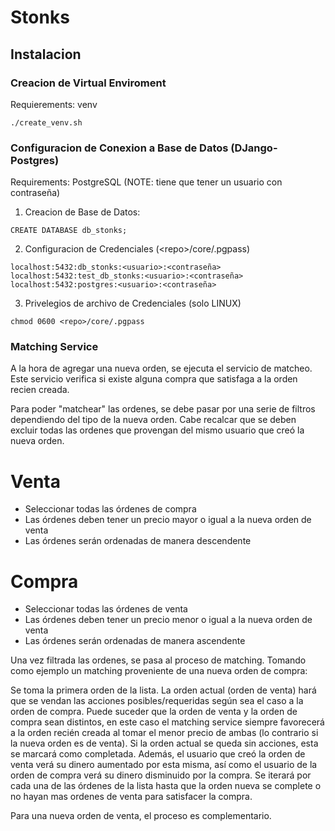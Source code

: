 # Stonks

## Instalacion

### Creacion de Virtual Enviroment
Requierements: venv
```
./create_venv.sh
```

### Configuracion de Conexion a Base de Datos (DJango-Postgres)
Requirements: PostgreSQL (NOTE: tiene que tener un usuario con contraseña)
1) Creacion de Base de Datos:
```
CREATE DATABASE db_stonks;
```

2) Configuracion de Credenciales (\<repo\>/core/.pgpass)
```
localhost:5432:db_stonks:<usuario>:<contraseña>
localhost:5432:test_db_stonks:<usuario>:<contraseña>
localhost:5432:postgres:<usuario>:<contraseña>
```

3) Privelegios de archivo de Credenciales (solo LINUX)
```
chmod 0600 <repo>/core/.pgpass
```

### Matching Service

A la hora de agregar una nueva orden, se ejecuta el servicio de matcheo. Este servicio verifica si existe alguna compra que satisfaga a la orden recien creada.

Para poder "matchear" las ordenes, se debe pasar por una serie de filtros dependiendo del tipo de la nueva orden. Cabe recalcar que se deben excluir todas las ordenes que provengan del mismo usuario que creó la nueva orden.

# Venta
- Seleccionar todas las órdenes de compra
- Las órdenes deben tener un precio mayor o igual a la nueva orden de venta
- Las órdenes serán ordenadas de manera descendente
# Compra
- Seleccionar todas las órdenes de venta
- Las órdenes deben tener un precio menor o igual a la nueva orden de venta
- Las órdenes serán ordenadas de manera ascendente

Una vez filtrada las ordenes, se pasa al proceso de matching. Tomando como ejemplo un matching proveniente de una nueva orden de compra:

Se toma la primera orden de la lista. La orden actual (orden de venta) hará que se vendan las acciones posibles/requeridas según sea el caso a la orden de compra. Puede suceder que la orden de venta y la orden de compra sean distintos, en este caso el matching service siempre favorecerá a la orden recién creada al tomar el menor precio de ambas (lo contrario si la nueva orden es de venta). Si la orden actual se queda sin acciones, esta se marcará como completada. Además, el usuario que creó la orden de venta verá su dinero aumentado por esta misma, así como el usuario de la orden de compra verá su dinero disminuido por la compra. Se iterará por cada una de las órdenes de la lista hasta que la orden nueva se complete o no hayan mas ordenes de venta para satisfacer la compra. 

Para una nueva orden de venta, el proceso es complementario. 